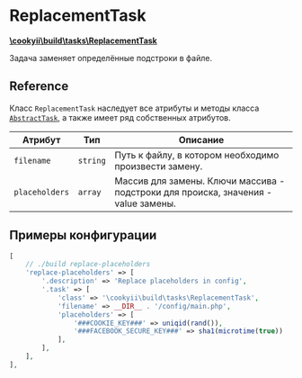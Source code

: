 ReplacementTask
===============

[**\cookyii\build\tasks\ReplacementTask**][]

Задача заменяет определённые подстроки в файле.

Reference
---------

Класс `ReplacementTask` наследует все атрибуты и методы класса [`AbstractTask`][], а также имеет ряд собственных атрибутов.

| Атрибут | Тип | Описание | 
| ------- | --- | -------- |
| `filename` | `string` | Путь к файлу, в котором необходимо произвести замену. |
| `placeholders` | `array` | Массив для замены. Ключи массива - подстроки для происка, значения - value замены. |

Примеры конфигурации
--------------------
```php
[
    // ./build replace-placeholders
    'replace-placeholders' => [
        '.description' => 'Replace placeholders in config',
        '.task' => [
            'class' => '\cookyii\build\tasks\ReplacementTask',
            'filename' => __DIR__ . '/config/main.php',
            'placeholders' => [
                '###COOKIE_KEY###' => uniqid(rand()),
                '###FACEBOOK_SECURE_KEY###' => sha1(microtime(true))
            ],            
        ],
    ],
],
```

[**\cookyii\build\tasks\ReplacementTask**]: https://github.com/cookyii/build/blob/master/tasks/ReplacementTask.php
[`AbstractTask`]: 03-reference-abstract-task.md